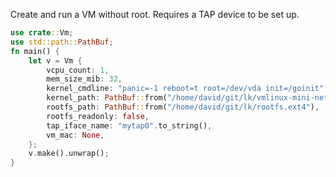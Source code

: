 
Create and run a VM without root. Requires a TAP device to be set up.
```rust
use crate::Vm;
use std::path::PathBuf;
fn main() {
	let v = Vm {
		vcpu_count: 1,
		mem_size_mib: 32,
		kernel_cmdline: "panic=-1 reboot=t root=/dev/vda init=/goinit".to_string(),
		kernel_path: PathBuf::from("/home/david/git/lk/vmlinux-mini-net"),
		rootfs_path: PathBuf::from("/home/david/git/lk/rootfs.ext4"),
		rootfs_readonly: false,
		tap_iface_name: "mytap0".to_string(),
		vm_mac: None,
	};
	v.make().unwrap();
}
```
